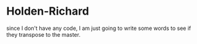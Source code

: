 # Holden-Richard
since I don't have any code, I am just going to write some words to see if they transpose to the master. 
